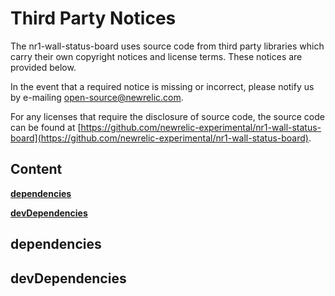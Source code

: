 # Third Party Notices

The nr1-wall-status-board uses source code from third party libraries which carry
their own copyright notices and license terms. These notices are provided
below.

In the event that a required notice is missing or incorrect, please notify us
by e-mailing [open-source@newrelic.com](mailto:open-source@newrelic.com).

For any licenses that require the disclosure of source
code, the source code can be found at [https://github.com/newrelic-experimental/nr1-wall-status-board](https://github.com/newrelic-experimental/nr1-wall-status-board).

## Content

**[dependencies](#dependencies)**


**[devDependencies](#devDependencies)**



## dependencies


## devDependencies

